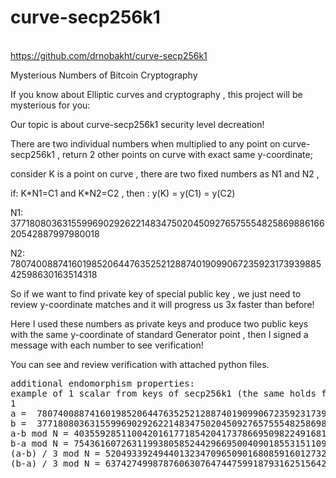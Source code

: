 # curve-secp256k1
<br><a>https://github.com/drnobakht/curve-secp256k1</a></br>

Mysterious Numbers of Bitcoin Cryptography

If you know about Elliptic curves and cryptography , this project will be mysterious for you:

Our topic is about curve-secp256k1 security level decreation!

There are two individual numbers when multiplied to any point on curve-secp256k1 , return 2 other points on curve with exact same y-coordinate;

consider K is a point on curve , there are two fixed numbers as N1 and N2 ,

if: K\*N1=C1 and K*N2=C2 , then : y(K) = y(C1) = y(C2)

N1:  37718080363155996902926221483475020450927657555482586988616620542887997980018

N2:  78074008874160198520644763525212887401909906723592317393988542598630163514318


So if we want to find private key of special public key , we just need to review y-coordinate matches and it will progress us 3x faster than before! 


Here I used these numbers as private keys and produce two public keys with the same y-coordinate of standard Generator point , then I signed a message with each number to see verification!


You can see and review verification with attached python files.
<pre>
additional endomorphism properties:
example of 1 scalar from keys of secp256k1 (the same holds for point operations)
1
a =  78074008874160198520644763525212887401909906723592317393988542598630163514318 lambda2
b =  37718080363155996902926221483475020450927657555482586988616620542887997980018 lambda1
a-b mod N = 40355928511004201617718542041737866950982249168109730405371922055742165534300(diff of endos == 3*1)
b-a mod N = 75436160726311993805852442966950040901855315110965173977233241085775995960037(diff of endos == 3*1)
(a-b) / 3 mod N = 52049339249440132347096509016808591601273271149061544929325695065753442342879(diff of endos == 1)
(b-a) / 3 mod N = 63742749987876063076474475991879316251564293130013359453279468075764719151458(diff of endos == 1)
</pre>
